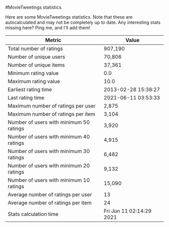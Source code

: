 #MovieTweetings statistics

Here are some MovieTweetings statistics. Note that these are autocalculated and may not be completely up to date. Any interesting stats missing here? Ping me, and I'll add them!

Metric | Value
--- | ---
Total number of ratings                 | 907,190
Number of unique users                  | 70,806
Number of unique items                  | 37,361
Minimum rating value                    | 0.0
Maximum rating value                    | 10.0
Earliest rating time                    | 2013-02-28 15:38:27
Last rating time                        | 2021-06-11 03:53:33
Maximum number of ratings per user      | 2,875
Maximum number of ratings per item      | 3,104
Number of users with minimum 50 ratings | 3,920
Number of users with minimum 40 ratings | 4,915
Number of users with minimum 30 ratings | 6,482
Number of users with minimum 20 ratings | 9,132
Number of users with minimum 10 ratings | 15,090
Average number of ratings per user      | 13
Average number of ratings per item      | 24
Stats calculation time                  | Fri Jun 11 02:14:29 2021

